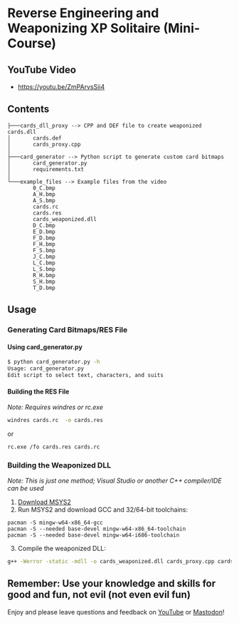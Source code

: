 # Reverse Engineering and Weaponizing XP Solitaire (Mini-Course)

## YouTube Video

- https://youtu.be/ZmPArvsSii4

## Contents

```
├───cards_dll_proxy --> CPP and DEF file to create weaponized cards.dll
│       cards.def
│       cards_proxy.cpp
│
├───card_generator --> Python script to generate custom card bitmaps
│       card_generator.py
│       requirements.txt
│
└───example_files --> Example files from the video
        0_C.bmp
        A_H.bmp
        A_S.bmp
        cards.rc
        cards.res
        cards_weaponized.dll
        D_C.bmp
        E_D.bmp
        F_D.bmp
        F_H.bmp
        F_S.bmp
        J_C.bmp
        L_C.bmp
        L_S.bmp
        R_H.bmp
        S_H.bmp
        T_D.bmp
```

## Usage

### Generating Card Bitmaps/RES File

#### Using card_generator.py

```bash
$ python card_generator.py -h
Usage: card_generator.py
Edit script to select text, characters, and suits
```

#### Building the RES File

_Note: Requires windres or rc.exe_

```bash
windres cards.rc  -o cards.res
```

or

```bash
rc.exe /fo cards.res cards.rc
```

### Building the Weaponized DLL

_Note: This is just one method; Visual Studio or another C++ compiler/IDE can be used_

1. [Download MSYS2](https://www.msys2.org/)
2. Run MSYS2 and download GCC and 32/64-bit toolchains:

```
pacman -S mingw-w64-x86_64-gcc
pacman -S --needed base-devel mingw-w64-x86_64-toolchain
pacman -S --needed base-devel mingw-w64-i686-toolchain
```

3. Compile the weaponized DLL:

```bash
g++ -Werror -static -mdll -o cards_weaponized.dll cards_proxy.cpp cards.def
```

## Remember: Use your knowledge and skills for good and fun, not evil (not even evil fun)

Enjoy and please leave questions and feedback on [YouTube](https://www.youtube.com/@jeff0falltrades) or [Mastodon](https://infosec.exchange/@jeFF0Falltrades)!
